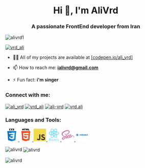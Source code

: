 <h1 align="center">Hi 👋, I'm AliVrd</h1>
<h3 align="center">A passionate FrontEnd developer from Iran</h3>

<p align="left"> <img src="https://komarev.com/ghpvc/?username=alivrd1&label=Profile%20views&color=0e75b6&style=flat" alt="alivrd1" /> </p>


<p align="left"> <a href="https://twitter.com/vrd_ali" target="blank"><img src="https://img.shields.io/twitter/follow/vrd_ali?logo=twitter&style=for-the-badge" alt="vrd_ali" /></a> </p>

- 👨‍💻 All of my projects are available at <a href="https://codepen.io/Ali_vrd" target="blank">[codepen.io/ali_vrd]</a>
</p>


- 📫 How to reach me: **ialivrd@gmail.com**

- ⚡ Fun fact: **i'm singer**

<h3 align="left">Connect with me:</h3>
<p align="left">
<a href="https://codepen.io/ali_vrd" target="blank"><img align="center" src="https://raw.githubusercontent.com/rahuldkjain/github-profile-readme-generator/master/src/images/icons/Social/codepen.svg" alt="ali_vrd" height="30" width="40" /></a>
<a href="https://twitter.com/vrd_ali" target="blank"><img align="center" src="https://raw.githubusercontent.com/rahuldkjain/github-profile-readme-generator/master/src/images/icons/Social/twitter.svg" alt="vrd_ali" height="30" width="40" /></a>
<a href="https://linkedin.com/in/ali-vrd" target="blank"><img align="center" src="https://raw.githubusercontent.com/rahuldkjain/github-profile-readme-generator/master/src/images/icons/Social/linked-in-alt.svg" alt="ali-vrd" height="30" width="40" /></a>
<a href="https://instagram.com/vrd.ali" target="blank"><img align="center" src="https://raw.githubusercontent.com/rahuldkjain/github-profile-readme-generator/master/src/images/icons/Social/instagram.svg" alt="vrd.ali" height="30" width="40" /></a>
</p>

<h3 align="left">Languages and Tools:</h3>
<p align="left"> <a href="https://www.w3schools.com/css/" target="_blank" rel="noreferrer"> <img src="https://raw.githubusercontent.com/devicons/devicon/master/icons/css3/css3-original-wordmark.svg" alt="css3" width="40" height="40"/> </a> <a href="https://www.w3.org/html/" target="_blank" rel="noreferrer"> <img src="https://raw.githubusercontent.com/devicons/devicon/master/icons/html5/html5-original-wordmark.svg" alt="html5" width="40" height="40"/> </a> <a href="https://developer.mozilla.org/en-US/docs/Web/JavaScript" target="_blank" rel="noreferrer"> <img src="https://raw.githubusercontent.com/devicons/devicon/master/icons/javascript/javascript-original.svg" alt="javascript" width="40" height="40"/> </a> <a href="https://reactjs.org/" target="_blank" rel="noreferrer"> <img src="https://raw.githubusercontent.com/devicons/devicon/master/icons/react/react-original-wordmark.svg" alt="react" width="40" height="40"/> </a> <a href="https://sass-lang.com" target="_blank" rel="noreferrer"> <img src="https://raw.githubusercontent.com/devicons/devicon/master/icons/sass/sass-original.svg" alt="sass" width="40" height="40"/> </a> <a href="https://webpack.js.org" target="_blank" rel="noreferrer"> <img src="https://raw.githubusercontent.com/devicons/devicon/d00d0969292a6569d45b06d3f350f463a0107b0d/icons/webpack/webpack-original-wordmark.svg" alt="webpack" width="40" height="40"/> </a> </p>

<p><img align="left" src="https://github-readme-stats.vercel.app/api/top-langs?username=ali-vrd&show_icons=true&locale=en&layout=compact" alt="alivrd" /></p>

<p>&nbsp;<img align="center" src="https://github-readme-stats.vercel.app/api?username=ali-vrd&show_icons=true&locale=en" alt="alivrd" /></p>

<p><img align="center" src="https://github-readme-streak-stats.herokuapp.com/?user=ali-vrd&" alt="alivrd" /></p>
